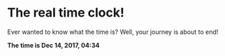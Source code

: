 # The real time clock!

Ever wanted to know what the time is? Well, your journey is about to end!

**The time is Dec 14, 2017, 04:34**